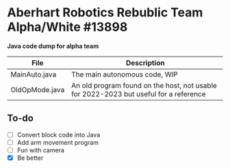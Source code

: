 # Aberhart Robotics Rebublic Team Alpha/White #13898

**Java code dump for alpha team**

| File | Description |
| ----------- | ----------- |
| MainAuto.java | The main autonomous code, WIP |
| OldOpMode.java | An old program found on the host, not usable for 2022-2023 but useful for a reference |

## To-do
- [ ] Convert block code into Java
- [ ] Add arm movement program
- [ ] Fun with camera
- [x] Be better
